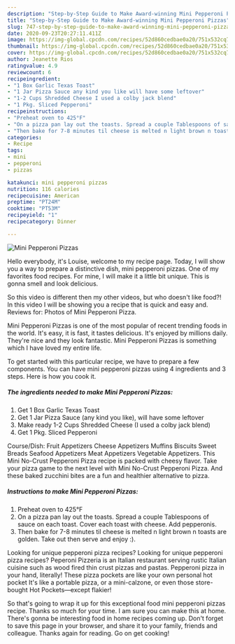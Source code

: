 ```yaml
---
description: "Step-by-Step Guide to Make Award-winning Mini Pepperoni Pizzas"
title: "Step-by-Step Guide to Make Award-winning Mini Pepperoni Pizzas"
slug: 747-step-by-step-guide-to-make-award-winning-mini-pepperoni-pizzas
date: 2020-09-23T20:27:11.411Z
image: https://img-global.cpcdn.com/recipes/52d860cedbae0a20/751x532cq70/mini-pepperoni-pizzas-recipe-main-photo.jpg
thumbnail: https://img-global.cpcdn.com/recipes/52d860cedbae0a20/751x532cq70/mini-pepperoni-pizzas-recipe-main-photo.jpg
cover: https://img-global.cpcdn.com/recipes/52d860cedbae0a20/751x532cq70/mini-pepperoni-pizzas-recipe-main-photo.jpg
author: Jeanette Rios
ratingvalue: 4.9
reviewcount: 6
recipeingredient:
- "1 Box Garlic Texas Toast"
- "1 Jar Pizza Sauce any kind you like will have some leftover"
- "1-2 Cups Shredded Cheese I used a colby jack blend"
- "1 Pkg. Sliced Pepperoni"
recipeinstructions:
- "Preheat oven to 425°F"
- "On a pizza pan lay out the toasts. Spread a couple Tablespoons of sauce on each toast. Cover each toast with cheese. Add pepperonis."
- "Then bake for 7-8 minutes til cheese is melted n light brown n toasts are golden. Take out then serve and enjoy :)."
categories:
- Recipe
tags:
- mini
- pepperoni
- pizzas

katakunci: mini pepperoni pizzas 
nutrition: 116 calories
recipecuisine: American
preptime: "PT24M"
cooktime: "PT53M"
recipeyield: "1"
recipecategory: Dinner

---
```



![Mini Pepperoni Pizzas](https://img-global.cpcdn.com/recipes/52d860cedbae0a20/751x532cq70/mini-pepperoni-pizzas-recipe-main-photo.jpg)

Hello everybody, it's Louise, welcome to my recipe page. Today, I will show you a way to prepare a distinctive dish, mini pepperoni pizzas. One of my favorites food recipes. For mine, I will make it a little bit unique. This is gonna smell and look delicious.

So this video is different then my other videos, but who doesn&#39;t like food?! In this video I will be showing you a recipe that is quick and easy and. Reviews for: Photos of Mini Pepperoni Pizza.

Mini Pepperoni Pizzas is one of the most popular of recent trending foods in the world. It's easy, it is fast, it tastes delicious. It's enjoyed by millions daily. They're nice and they look fantastic. Mini Pepperoni Pizzas is something which I have loved my entire life.


To get started with this particular recipe, we have to prepare a few components. You can have mini pepperoni pizzas using 4 ingredients and 3 steps. Here is how you cook it.

<!--inarticleads1-->

##### The ingredients needed to make Mini Pepperoni Pizzas:

1. Get 1 Box Garlic Texas Toast
1. Get 1 Jar Pizza Sauce (any kind you like), will have some leftover
1. Make ready 1-2 Cups Shredded Cheese (I used a colby jack blend)
1. Get 1 Pkg. Sliced Pepperoni


Course/Dish: Fruit Appetizers Cheese Appetizers Muffins Biscuits Sweet Breads Seafood Appetizers Meat Appetizers Vegetable Appetizers. This Mini No-Crust Pepperoni Pizza recipe is packed with cheesy flavor. Take your pizza game to the next level with Mini No-Crust Pepperoni Pizza. And these baked zucchini bites are a fun and healthier alternative to pizza. 

<!--inarticleads2-->

##### Instructions to make Mini Pepperoni Pizzas:

1. Preheat oven to 425°F
1. On a pizza pan lay out the toasts. Spread a couple Tablespoons of sauce on each toast. Cover each toast with cheese. Add pepperonis.
1. Then bake for 7-8 minutes til cheese is melted n light brown n toasts are golden. Take out then serve and enjoy :).


Looking for unique pepperoni pizza recipes? Looking for unique pepperoni pizza recipes? Peperoni Pizzeria is an Italian restaurant serving rustic Italian cuisine such as wood fired thin crust pizzas and pastas. Pepperoni pizza in your hand, literally! These pizza pockets are like your own personal hot pocket It&#39;s like a portable pizza, or a mini-calzone, or even those store-bought Hot Pockets—except flakier! 

So that's going to wrap it up for this exceptional food mini pepperoni pizzas recipe. Thanks so much for your time. I am sure you can make this at home. There's gonna be interesting food in home recipes coming up. Don't forget to save this page in your browser, and share it to your family, friends and colleague. Thanks again for reading. Go on get cooking!
